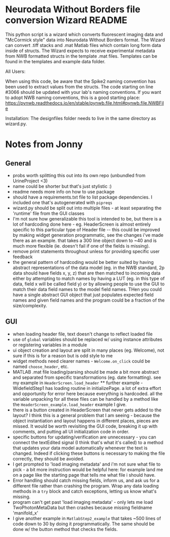# Neurodata Without Borders file conversion Wizard README

This python script is a wizard which converts fluorescent imaging data and "McCormick style" data into Neurodata Without Borders format.  The Wizard can convert .tiff stacks and .mat Matlab files which contain long form data inside of structs.  The Wizard expects to receive experimental metadata from NWB formatted structs in the template .mat files.  Templates can be found in the templates and example data folder.

All Users:

When using this code, be aware that the Spike2 naming convention has been used to extract values from the structs.  The code starting on line #3066 should be updated with your lab's naming conventions. If you want to adopt NWB naming conventions, this is a good starting place: https://pynwb.readthedocs.io/en/stable/pynwb.file.html#pynwb.file.NWBFile

Installation:
<List of libraries to install>
The designfiles folder needs to live in the same directory as wizard.py.


# Notes from Jonny

## General 

* probs worth splitting this out into its own repo (unbundled from UrineProject <3)
* name could be shorter but that's just stylistic :)
* readme needs more info on how to use package
* should have a requirements.txt file to list package dependencies. I included one that's autogenerated with `pipreqs`
* wizard.py should be split out into multiple files - at least separating the 'runtime' file from the GUI classes
* I'm not sure how generalizable this tool is intended to be, but there is a lot of hardcoding done here - eg. HeaderScreen is almost entirely specific to this particular type of Header file -- this could be improved by making widget generation programmatic, see the changes i've made there as an example. that takes a 300 line object down to ~40 and is much more flexible (ie. doesn't fail if one of the fields is missing).
* remove print statements throughout unless for providing specific user feedback
* the general pattern of hardcoding would be better suited by having abstract representations of the data model (eg. in the NWB standard, 2p data should have fields x, y, z) that are then matched to incoming data either by attempting to match names by having a LUT (eg. in this type of data, field x will be called field y) or by allowing people to use the GUI to match their data field names to the model field names. THen you could have a single abstract GUI object that just populates expected field names and given field names and the program could be a fraction of the size/complexity.

## GUI

* when loading header file, text doesn't change to reflect loaded file
* use of `global` variables should be replaced w/ using instance attributes or registering variables in a module
* ui object creation and layout are split in many places (eg. Welcome), not sure if this is for a reason but is odd style to me
* widget methods need clearer names - `Welcome.on_click` could be named `choose_header`, etc.
* MATLAB .mat file loading/parsing should be made a bit more abstract and separated from specific transformations (eg. date formatting). see my example in `HeaderScreen.load_header`
** further example - WidefieldStep1 has loading routine in initializePage. a lot of extra effort and opportunity for error here because everything is hardcoded. all the variable unpacking for all these files can be handled by a method like the `HeaderScreen_example.load_header` example I give.
* there is a button created in HeaderScreen that never gets added to the layout? I think this is a general problem that I am seeing - because the object instantiation and layout happens in different places, pieces are missed. It would be worth revisiting the GUI code, breaking it up with comments, and putting all UI initialization code in order.
* specific buttons for updating/verification are unnecessary - you can connect the textEdited signal (I think that's what it's called) to a method that updates your data model automatically whenever the text is changed. Indeed if clicking these buttons is necessary to making the file correctly, they should be avoided.
* I get prompted to 'load imaging metadata' and i'm not sure what file to pick - a bit more instruction would be helpful here: for example land me on a page like the starting page that tells me what file i should have.
* Error handling should catch missing fields, inform us, and ask us for a different file rather than crashing the program. Wrap any data loading methods in a `try` block and catch exceptions, letting us know what's missing.
* program can't get past 'load imaging metadata' - only lets me load TwoPhotonMetaData but then crashes because missing fieldname 'manifold_x'
* I give another example in `MatlabStep2_example` that takes ~500 lines of code down to 30 by doing it programmatically. The same should be done w/ the button method that checks the fields.




